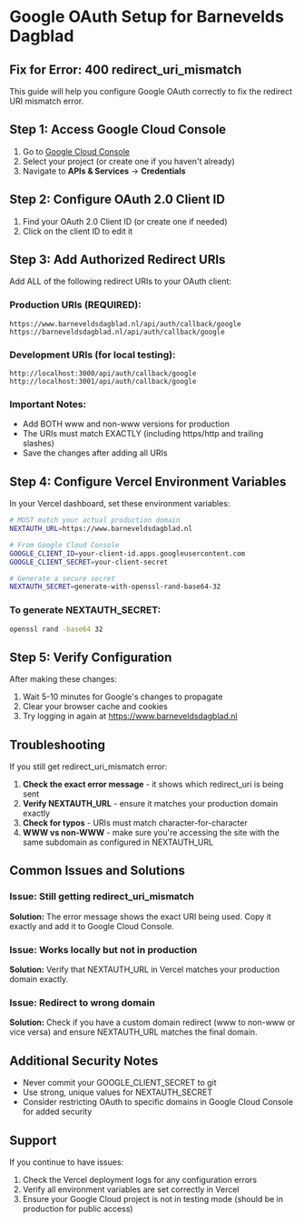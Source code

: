 # Google OAuth Setup for Barnevelds Dagblad

## Fix for Error: 400 redirect_uri_mismatch

This guide will help you configure Google OAuth correctly to fix the redirect URI mismatch error.

## Step 1: Access Google Cloud Console

1. Go to [Google Cloud Console](https://console.cloud.google.com/)
2. Select your project (or create one if you haven't already)
3. Navigate to **APIs & Services** → **Credentials**

## Step 2: Configure OAuth 2.0 Client ID

1. Find your OAuth 2.0 Client ID (or create one if needed)
2. Click on the client ID to edit it

## Step 3: Add Authorized Redirect URIs

Add ALL of the following redirect URIs to your OAuth client:

### Production URIs (REQUIRED):
```
https://www.barneveldsdagblad.nl/api/auth/callback/google
https://barneveldsdagblad.nl/api/auth/callback/google
```

### Development URIs (for local testing):
```
http://localhost:3000/api/auth/callback/google
http://localhost:3001/api/auth/callback/google
```

### Important Notes:
- Add BOTH www and non-www versions for production
- The URIs must match EXACTLY (including https/http and trailing slashes)
- Save the changes after adding all URIs

## Step 4: Configure Vercel Environment Variables

In your Vercel dashboard, set these environment variables:

```bash
# MUST match your actual production domain
NEXTAUTH_URL=https://www.barneveldsdagblad.nl

# From Google Cloud Console
GOOGLE_CLIENT_ID=your-client-id.apps.googleusercontent.com
GOOGLE_CLIENT_SECRET=your-client-secret

# Generate a secure secret
NEXTAUTH_SECRET=generate-with-openssl-rand-base64-32
```

### To generate NEXTAUTH_SECRET:
```bash
openssl rand -base64 32
```

## Step 5: Verify Configuration

After making these changes:

1. Wait 5-10 minutes for Google's changes to propagate
2. Clear your browser cache and cookies
3. Try logging in again at https://www.barneveldsdagblad.nl

## Troubleshooting

If you still get redirect_uri_mismatch error:

1. **Check the exact error message** - it shows which redirect_uri is being sent
2. **Verify NEXTAUTH_URL** - ensure it matches your production domain exactly
3. **Check for typos** - URIs must match character-for-character
4. **WWW vs non-WWW** - make sure you're accessing the site with the same subdomain as configured in NEXTAUTH_URL

## Common Issues and Solutions

### Issue: Still getting redirect_uri_mismatch
**Solution:** The error message shows the exact URI being used. Copy it exactly and add it to Google Cloud Console.

### Issue: Works locally but not in production
**Solution:** Verify that NEXTAUTH_URL in Vercel matches your production domain exactly.

### Issue: Redirect to wrong domain
**Solution:** Check if you have a custom domain redirect (www to non-www or vice versa) and ensure NEXTAUTH_URL matches the final domain.

## Additional Security Notes

- Never commit your GOOGLE_CLIENT_SECRET to git
- Use strong, unique values for NEXTAUTH_SECRET
- Consider restricting OAuth to specific domains in Google Cloud Console for added security

## Support

If you continue to have issues:
1. Check the Vercel deployment logs for any configuration errors
2. Verify all environment variables are set correctly in Vercel
3. Ensure your Google Cloud project is not in testing mode (should be in production for public access)